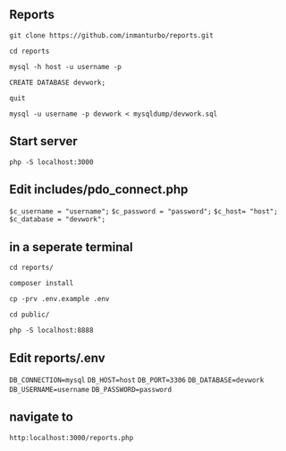 ## Reports

`git clone https://github.com/inmanturbo/reports.git`

`cd reports`

`mysql -h host -u username -p`

`CREATE DATABASE devwork;`

`quit`

`mysql -u username -p devwork < mysqldump/devwork.sql`

## Start server

`php -S localhost:3000`

## Edit includes/pdo_connect.php

`$c_username = "username";`
`$c_password = "password";`
`$c_host= "host";`
`$c_database = "devwork";`

## in a seperate terminal 

`cd reports/`

`composer install`

`cp -prv .env.example .env`

`cd public/`

`php -S localhost:8888`

##  Edit reports/.env


`DB_CONNECTION=mysql`
`DB_HOST=host`
`DB_PORT=3306`
`DB_DATABASE=devwork`
`DB_USERNAME=username`
`DB_PASSWORD=password`

## navigate to

`http:localhost:3000/reports.php`
